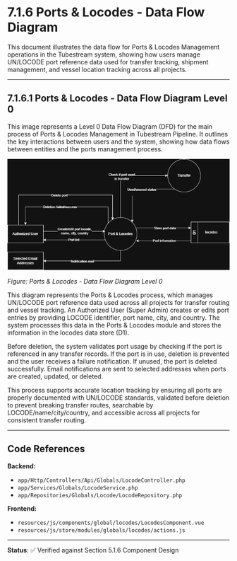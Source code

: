 # 7.1.6 Ports & Locodes - Data Flow Diagram

This document illustrates the data flow for Ports & Locodes Management operations in the Tubestream system, showing how users manage UN/LOCODE port reference data used for transfer tracking, shipment management, and vessel location tracking across all projects.

---

## 7.1.6.1 Ports & Locodes - Data Flow Diagram Level 0

This image represents a Level 0 Data Flow Diagram (DFD) for the main process of Ports & Locodes Management in Tubestream Pipeline. It outlines the key interactions between users and the system, showing how data flows between entities and the ports management process.

![Ports & Locodes - Data Flow Diagram Level 0](7.1.6-Ports-Locodes-0.png)

*Figure: Ports & Locodes - Data Flow Diagram Level 0*

This diagram represents the Ports & Locodes process, which manages UN/LOCODE port reference data used across all projects for transfer routing and vessel tracking. An Authorized User (Super Admin) creates or edits port entries by providing LOCODE identifier, port name, city, and country. The system processes this data in the Ports & Locodes module and stores the information in the locodes data store (D1).

Before deletion, the system validates port usage by checking if the port is referenced in any transfer records. If the port is in use, deletion is prevented and the user receives a failure notification. If unused, the port is deleted successfully. Email notifications are sent to selected addresses when ports are created, updated, or deleted.

This process supports accurate location tracking by ensuring all ports are properly documented with UN/LOCODE standards, validated before deletion to prevent breaking transfer routes, searchable by LOCODE/name/city/country, and accessible across all projects for consistent transfer routing.

---

## Code References

**Backend:**
- `app/Http/Controllers/Api/Globals/LocodeController.php`
- `app/Services/Globals/LocodeService.php`
- `app/Repositories/Globals/Locode/LocodeRepository.php`

**Frontend:**
- `resources/js/components/global/locodes/LocodesComponent.vue`
- `resources/js/store/modules/globals/locodes/actions.js`

---

**Status**: ✅ Verified against Section 5.1.6 Component Design
